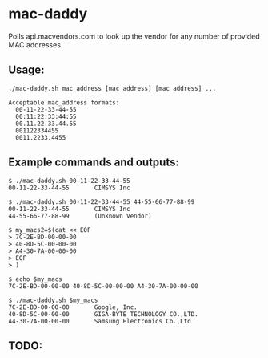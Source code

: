 # mac-daddy
Polls api.macvendors.com to look up the vendor for any number of provided MAC addresses.

## Usage:
```
./mac-daddy.sh mac_address [mac_address] [mac_address] ...

Acceptable mac_address formats:
  00-11-22-33-44-55
  00:11:22:33:44:55
  00.11.22.33.44.55
  001122334455
  0011.2233.4455
```

## Example commands and outputs:
```
$ ./mac-daddy.sh 00-11-22-33-44-55
00-11-22-33-44-55       CIMSYS Inc

$ ./mac-daddy.sh 00-11-22-33-44-55 44-55-66-77-88-99
00-11-22-33-44-55       CIMSYS Inc
44-55-66-77-88-99       (Unknown Vendor)

$ my_macs2=$(cat << EOF
> 7C-2E-BD-00-00-00
> 40-8D-5C-00-00-00
> A4-30-7A-00-00-00
> EOF
> )

$ echo $my_macs
7C-2E-BD-00-00-00 40-8D-5C-00-00-00 A4-30-7A-00-00-00

$ ./mac-daddy.sh $my_macs
7C-2E-BD-00-00-00       Google, Inc.
40-8D-5C-00-00-00       GIGA-BYTE TECHNOLOGY CO.,LTD.
A4-30-7A-00-00-00       Samsung Electronics Co.,Ltd
```

## TODO:
